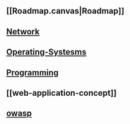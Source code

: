 ## [[Roadmap.canvas|Roadmap]]
## [Network](./00-Network/Network.md)
## [Operating-Systesms](./01-Operating-System/Operating-Systems.md)
## [Programming](./02-Programming/Programming.md)
## [[web-application-concept]]
## [owasp](./04-OWASP/owasp.md)
